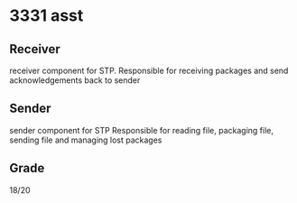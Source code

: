 # 3331 asst
## Receiver
receiver component for STP.
Responsible for receiving packages and send acknowledgements back to sender
## Sender
sender component for STP
Responsible for reading file, packaging file, sending file and managing lost packages
## Grade
18/20
